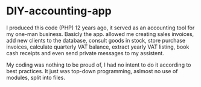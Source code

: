 # DIY-accounting-app

I produced this code (PHP) 12 years ago, it served as an accounting tool for my one-man business. 
Basicly the app. allowed me creating sales invoices, add new clients to the database, consult goods in stock, store purchase invoices, calculate quarterly VAT balance, extract yearly VAT listing, book cash receipts and even send private messages to my assistent.

My coding was nothing to be proud of, I had no intent to do it according to best practices. It just was top-down programming, aslmost no use of modules, split into files.
